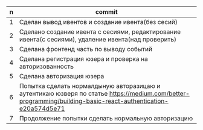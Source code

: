 | n | commit |
|---|--------|
|1  |Сделан вывод ивентов и создание ивента(без сесий)|
|2  |Сделано создание ивента с сесиями, редактирование ивента(с сесиями), удаление ивента(над проверить)
|3  |Сделана фронтенд часть по выводу событий
|4  |Сделана регистрация юзера и проверка на авторизованность
|5  |Сделана авторизация юзера
|6  |Попытка сделать нормалдыную авторазицаю и аутентикаю юзверя по статье https://medium.com/better-programming/building-basic-react-authentication-e20a574d5e71
|7  |Продолжение попытки сделать нормальную авторизацию
